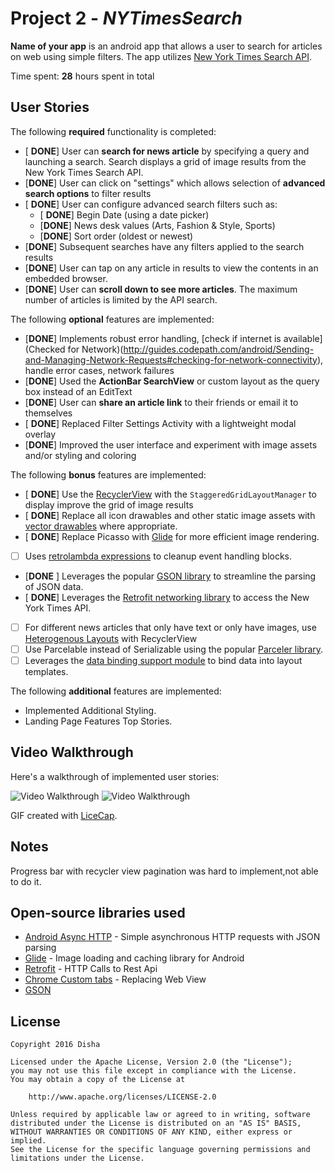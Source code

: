# Project 2 - *NYTimesSearch*

**Name of your app** is an android app that allows a user to search for articles on web using simple filters. The app utilizes [New York Times Search API](http://developer.nytimes.com/docs/read/article_search_api_v2).

Time spent: **28** hours spent in total

## User Stories

The following **required** functionality is completed:

* [ **DONE**] User can **search for news article** by specifying a query and launching a search. Search displays a grid of image results from the New York Times Search API.
* [**DONE**] User can click on "settings" which allows selection of **advanced search options** to filter results
* [ **DONE**] User can configure advanced search filters such as:
  * [ **DONE**] Begin Date (using a date picker)
  * [**DONE**] News desk values (Arts, Fashion & Style, Sports)
  * [**DONE**] Sort order (oldest or newest)
* [**DONE**] Subsequent searches have any filters applied to the search results
* [**DONE**] User can tap on any article in results to view the contents in an embedded browser.
* [**DONE**] User can **scroll down to see more articles**. The maximum number of articles is limited by the API search.

The following **optional** features are implemented:

* [**DONE**] Implements robust error handling, [check if internet is available](Checked for Network)(http://guides.codepath.com/android/Sending-and-Managing-Network-Requests#checking-for-network-connectivity), handle error cases, network failures
* [**DONE**] Used the **ActionBar SearchView** or custom layout as the query box instead of an EditText
* [**DONE**] User can **share an article link** to their friends or email it to themselves
* [ **DONE**] Replaced Filter Settings Activity with a lightweight modal overlay
* [**DONE**] Improved the user interface and experiment with image assets and/or styling and coloring

The following **bonus** features are implemented:

* [ **DONE**] Use the [RecyclerView](http://guides.codepath.com/android/Using-the-RecyclerView) with the `StaggeredGridLayoutManager` to display improve the grid of image results
* [ **DONE**] Replace all icon drawables and other static image assets with [vector drawables](http://guides.codepath.com/android/Drawables#vector-drawables) where appropriate.
* [ **DONE**] Replace Picasso with [Glide](http://inthecheesefactory.com/blog/get-to-know-glide-recommended-by-google/en) for more efficient image rendering.
* [ ] Uses [retrolambda expressions](http://guides.codepath.com/android/Lambda-Expressions) to cleanup event handling blocks.
* [**DONE** ] Leverages the popular [GSON library](http://guides.codepath.com/android/Using-Android-Async-Http-Client#decoding-with-gson-library) to streamline the parsing of JSON data.
* [ **DONE**] Leverages the [Retrofit networking library](http://guides.codepath.com/android/Consuming-APIs-with-Retrofit) to access the New York Times API.
* [ ] For different news articles that only have text or only have images, use [Heterogenous Layouts](http://guides.codepath.com/android/Heterogenous-Layouts-inside-RecyclerView) with RecyclerView
* [ ] Use Parcelable instead of Serializable using the popular [Parceler library](http://guides.codepath.com/android/Using-Parceler).
* [ ] Leverages the [data binding support module](http://guides.codepath.com/android/Applying-Data-Binding-for-Views) to bind data into layout templates.

The following **additional** features are implemented:

 - Implemented Additional Styling. 
 - Landing Page Features Top Stories.
 
 

## Video Walkthrough

Here's a walkthrough of implemented user stories:

<img src='https://github.com/dsatija/New-York-Times-Article-Search/blob/master/nyt_2.gif' title='Video Walkthrough' width='' alt='Video Walkthrough' />
<img src='https://github.com/dsatija/New-York-Times-Article-Search/blob/master/nyt_3.gif' title='Video Walkthrough' width='' alt='Video Walkthrough' />


GIF created with [LiceCap](http://www.cockos.com/licecap/).

## Notes

Progress bar with recycler view pagination was hard to implement,not able to do it.

## Open-source libraries used

- [Android Async HTTP](https://github.com/loopj/android-async-http) - Simple asynchronous HTTP requests with JSON parsing
- [Glide](https://github.com/bumptech/glide) - Image loading and caching library for Android
- [Retrofit](https://square.github.io/retrofit/) - HTTP Calls to Rest Api
- [Chrome Custom tabs]( https://developer.chrome.com/multidevice/android/customtabs/) - Replacing Web View
- [GSON](https://square.github.io/retrofit/)

## License

    Copyright 2016 Disha

    Licensed under the Apache License, Version 2.0 (the "License");
    you may not use this file except in compliance with the License.
    You may obtain a copy of the License at

        http://www.apache.org/licenses/LICENSE-2.0

    Unless required by applicable law or agreed to in writing, software
    distributed under the License is distributed on an "AS IS" BASIS,
    WITHOUT WARRANTIES OR CONDITIONS OF ANY KIND, either express or implied.
    See the License for the specific language governing permissions and
    limitations under the License.
